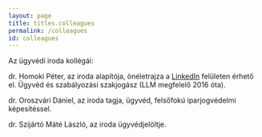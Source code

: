 ```yaml
---
layout: page
title: titles.colleagues
permalink: /colleagues
id: colleagues
---
```

Az ügyvédi iroda kollégái:

dr. Homoki Péter, az iroda alapítója, önéletrajza a <a href="https://www.linkedin.com/in/homoki">LinkedIn</a> felületen érhető el. Ügyvéd és szabályozási szakjogász (LLM megfelelő 2016 óta).

dr. Oroszvári Dániel, az iroda tagja, ügyvéd, felsőfokú iparjogvédelmi képesítéssel.

dr. Szijártó Máté László, az iroda ügyvédjelöltje.

